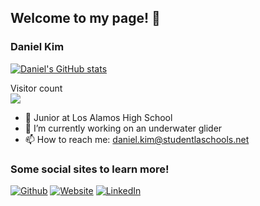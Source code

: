 ## Welcome to my page! 👋

### Daniel Kim
[![Daniel's GitHub stats](https://github-readme-stats.vercel.app/api?username=daniel360kim&theme=radical&show_icons=true)](https://github.com/anuraghazra/github-readme-stats)

<p align="left"> 
  Visitor count<br>
  <img src="https://profile-counter.glitch.me/daniel360kim/count.svg" />
</p>

* 🔭 Junior at Los Alamos High School
* 🌱 I’m currently working on an underwater glider
* 📫 How to reach me: daniel.kim@studentlaschools.net

<h3>Some social sites to learn more!</h3>
<p><a href="https://github.com/daniel360kim" target="_blank"><img alt="Github" src="https://img.shields.io/badge/GitHub-%2312100E.svg?&style=for-the-badge&logo=Github&logoColor=white" /></a> <a href="https://www.smalltron.com/" target="_blank"><img alt="Website" src="https://img.shields.io/badge/-Website-blue"  /></a> <a href="https://www.youtube.com/c/NMRocketry" target="_blank"><img alt="LinkedIn" src="https://img.shields.io/youtube/channel/subscribers/UC0VazqJrUQiJGd_Tedn47zA?style=social" /></a> 
</p>
<!--
**daniel360kim/daniel360kim** is a ✨ _special_ ✨ repository because its `README.md` (this file) appears on your GitHub profile.

Here are some ideas to get you started:

- 🔭 I’m currently working on ...
- 🌱 I’m currently learning ...
- 👯 I’m looking to collaborate on ...
- 🤔 I’m looking for help with ...
- 💬 Ask me about ...
- 📫 How to reach me: ...
- 😄 Pronouns: ...
- ⚡ Fun fact: ...
-->
